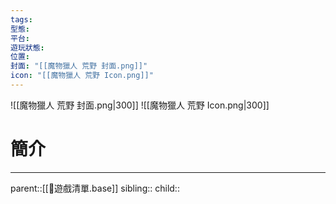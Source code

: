 ```yaml
---
tags:
型態:
平台:
遊玩狀態:
位置:
封面: "[[魔物獵人 荒野 封面.png]]"
icon: "[[魔物獵人 荒野 Icon.png]]"
---
```

![[魔物獵人 荒野 封面.png|300]]
![[魔物獵人 荒野 Icon.png|300]]
# 簡介
 
- - -
parent::[[👾遊戲清單.base]]
sibling::
child::